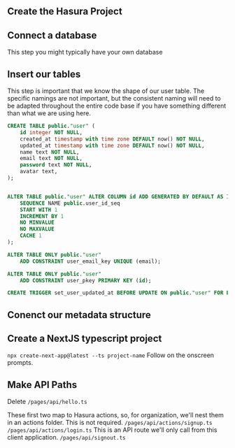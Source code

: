 ## Create the Hasura Project

## Connect a database

This step you might typically have your own database

## Insert our tables

This step is important that we know the shape of our user table. The specific namings are not important, but the consistent naming will need to be adapted throughout the entire code base if you have something different than what we are using here.

```sql
CREATE TABLE public."user" (
    id integer NOT NULL,
    created_at timestamp with time zone DEFAULT now() NOT NULL,
    updated_at timestamp with time zone DEFAULT now() NOT NULL,
    name text NOT NULL,
    email text NOT NULL,
    password text NOT NULL,
    avatar text,
);


ALTER TABLE public."user" ALTER COLUMN id ADD GENERATED BY DEFAULT AS IDENTITY (
    SEQUENCE NAME public.user_id_seq
    START WITH 1
    INCREMENT BY 1
    NO MINVALUE
    NO MAXVALUE
    CACHE 1
);

ALTER TABLE ONLY public."user"
    ADD CONSTRAINT user_email_key UNIQUE (email);

ALTER TABLE ONLY public."user"
    ADD CONSTRAINT user_pkey PRIMARY KEY (id);

CREATE TRIGGER set_user_updated_at BEFORE UPDATE ON public."user" FOR EACH ROW EXECUTE FUNCTION public.set_current_timestamp_updated_at();
```

## Conenct our metadata structure

## Create a NextJS typescript project

`npx create-next-app@latest --ts project-name`
Follow on the onscreen prompts.

## Make API Paths

Delete `/pages/api/hello.ts`

These first two map to Hasura actions, so, for organization, we'll nest them in an actions folder. This is not required.
`/pages/api/actions/signup.ts`
`/pages/api/actions/login.ts`
This is an API route we'll only call from this client application.
`/pages/api/signout.ts`
